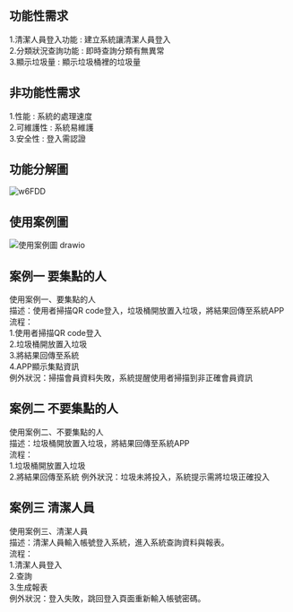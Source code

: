 ## 功能性需求
1.清潔人員登入功能 : 建立系統讓清潔人員登入<br>
2.分類狀況查詢功能 : 即時查詢分類有無異常<br>
3.顯示垃圾量 : 顯示垃圾桶裡的垃圾量<br>

## 非功能性需求
1.性能 : 系統的處理速度<br>
2.可維護性 : 系統易維護<br>
3.安全性 : 登入需認證<br>

## 功能分解圖
![w6FDD](https://github.com/user-attachments/assets/c11d8325-6b41-4d66-ae6f-03415e4ace02)

## 使用案例圖
![使用案例圖 drawio](https://github.com/user-attachments/assets/441008b1-b70f-4f74-9a2d-54cac4b8dd03)

## 案例一 要集點的人  
使用案例一、要集點的人  
描述：使用者掃描QR code登入，垃圾桶開放置入垃圾，將結果回傳至系統APP  
流程：  
1.使用者掃描QR code登入  
2.垃圾桶開放置入垃圾  
3.將結果回傳至系統  
4.APP顯示集點資訊  
例外狀況：掃描會員資料失敗，系統提醒使用者掃描到非正確會員資訊  

## 案例二 不要集點的人  
使用案例二、不要集點的人  
描述：垃圾桶開放置入垃圾，將結果回傳至系統APP  
流程：    
1.垃圾桶開放置入垃圾  
2.將結果回傳至系統
例外狀況：垃圾未將投入，系統提示需將垃圾正確投入

## 案例三 清潔人員
使用案例三、清潔人員<br>
描述：清潔人員輸入帳號登入系統，進入系統查詢資料與報表。<br>
流程：<br>
1.清潔人員登入<br>
2.查詢<br>
3.生成報表<br>
例外狀況：登入失敗，跳回登入頁面重新輸入帳號密碼。

